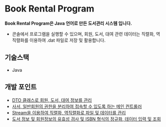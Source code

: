 # Book Rental Program


**Book Rental Program은 Java 언어로 만든 도서관리 시스템 입니다.** 

- 콘솔에서 프로그램을 실행할 수 있으며, 회원, 도서, 대여 관련 데이터는 직렬화, 역직렬화를 이용하여 .dat 파일로 저장 및 활용합니다.


## 기술스택

- Java


## 개발 포인트

- [DTO 클래스로 회원, 도서, 대여 정보를 관리](https://github.com/minah0523/bookRental/main/*DTO.java)
- [사서, 일반회원의 권한을 분리하여 접속할 수 있도록 하는 메인 컨트롤러](https://github.com/minah0523/bookRental/blob/main/BookMainExecution.java)
- [Stream을 이용하여 직렬화, 역직렬화로 파일 및 데이터를 관리](https://github.com/minah0523/bookRental/blob/main/BookRentalSerializable.java)
- [도서 정보 및 회원정보의 유효성 검사 및 ISBN 형식의 정규화, 데이터 입력 및 조회](https://github.com/minah0523/bookRental/blob/main/BookRentalCtrl.java)
